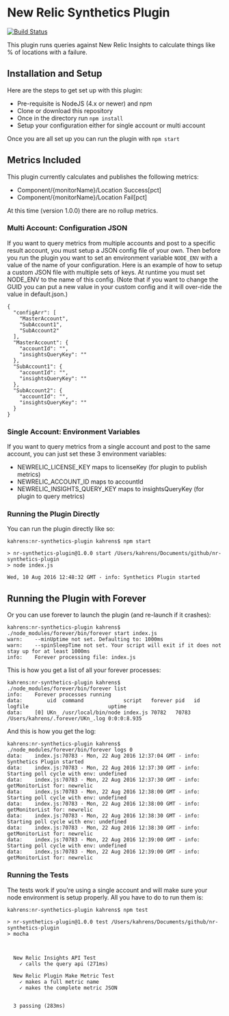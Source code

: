 # New Relic Synthetics Plugin
[![Build Status](https://travis-ci.org/kenahrens/nr-synthetics-plugin.svg?branch=master)](https://travis-ci.org/kenahrens/nr-synthetics-plugin)

This plugin runs queries against New Relic Insights to calculate things like % of locations with a failure.

## Installation and Setup
Here are the steps to get set up with this plugin:
* Pre-requisite is NodeJS (4.x or newer) and npm
* Clone or download this repository
* Once in the directory run ```npm install```
* Setup your configuration either for single account or multi account

Once you are all set up you can run the plugin with ```npm start```

## Metrics Included
This plugin currently calculates and publishes the following metrics:
* Component/{monitorName}/Location Success[pct]
* Component/{monitorName}/Location Fail[pct]

At this time (version 1.0.0) there are no rollup metrics.

### Multi Account: Configuration JSON
If you want to query metrics from multiple accounts and post to a specific result account, you must setup a JSON config file of your own. Then before you run the plugin you want to set an environment variable ```NODE_ENV``` with a value of the name of your configuration. Here is an example of how to setup a custom JSON file with multiple sets of keys. At runtime you must set NODE_ENV to the name of this config. (Note that if you want to change the GUID you can put a new value in your custom config and it will over-ride the value in default.json.)
```
{
  "configArr": [
    "MasterAccount",
    "SubAccount1",
    "SubAccount2"
  ],
  "MasterAccount": {
    "accountId": "",
    "insightsQueryKey": ""
  },
  "SubAccount1": {
    "accountId": "",
    "insightsQueryKey": ""
  },
  "SubAccount2": {
    "accountId": "",
    "insightsQueryKey": ""
  }
}
```

### Single Account: Environment Variables
If you want to query metrics from a single account and post to the same account, you can just set these 3 environment variables:
* NEWRELIC_LICENSE_KEY maps to licenseKey (for plugin to publish metrics)
* NEWRELIC_ACCOUNT_ID maps to accountId
* NEWRELIC_INSIGHTS_QUERY_KEY maps to insightsQueryKey (for plugin to query metrics)

### Running the Plugin Directly
You can run the plugin directly like so:
```
kahrens:nr-synthetics-plugin kahrens$ npm start

> nr-synthetics-plugin@1.0.0 start /Users/kahrens/Documents/github/nr-synthetics-plugin
> node index.js

Wed, 10 Aug 2016 12:48:32 GMT - info: Synthetics Plugin started
```

## Running the Plugin with Forever
Or you can use forever to launch the plugin (and re-launch if it crashes):
```
kahrens:nr-synthetics-plugin kahrens$ ./node_modules/forever/bin/forever start index.js 
warn:    --minUptime not set. Defaulting to: 1000ms
warn:    --spinSleepTime not set. Your script will exit if it does not stay up for at least 1000ms
info:    Forever processing file: index.js
```

This is how you get a list of all your forever processes:
```
kahrens:nr-synthetics-plugin kahrens$ ./node_modules/forever/bin/forever list
info:    Forever processes running
data:        uid  command             script   forever pid   id logfile                          uptime      
data:    [0] UKn_ /usr/local/bin/node index.js 70782   70783    /Users/kahrens/.forever/UKn_.log 0:0:0:8.935 
```

And this is how you get the log:
```
kahrens:nr-synthetics-plugin kahrens$ ./node_modules/forever/bin/forever logs 0
data:    index.js:70783 - Mon, 22 Aug 2016 12:37:04 GMT - info: Synthetics Plugin started
data:    index.js:70783 - Mon, 22 Aug 2016 12:37:30 GMT - info: Starting poll cycle with env: undefined
data:    index.js:70783 - Mon, 22 Aug 2016 12:37:30 GMT - info: getMonitorList for: newrelic
data:    index.js:70783 - Mon, 22 Aug 2016 12:38:00 GMT - info: Starting poll cycle with env: undefined
data:    index.js:70783 - Mon, 22 Aug 2016 12:38:00 GMT - info: getMonitorList for: newrelic
data:    index.js:70783 - Mon, 22 Aug 2016 12:38:30 GMT - info: Starting poll cycle with env: undefined
data:    index.js:70783 - Mon, 22 Aug 2016 12:38:30 GMT - info: getMonitorList for: newrelic
data:    index.js:70783 - Mon, 22 Aug 2016 12:39:00 GMT - info: Starting poll cycle with env: undefined
data:    index.js:70783 - Mon, 22 Aug 2016 12:39:00 GMT - info: getMonitorList for: newrelic
```

### Running the Tests
The tests work if you're using a single account and will make sure your node environment is setup properly. All you have to do to run them is:
```
kahrens:nr-synthetics-plugin kahrens$ npm test

> nr-synthetics-plugin@1.0.0 test /Users/kahrens/Documents/github/nr-synthetics-plugin
> mocha



  New Relic Insights API Test
    ✓ calls the query api (271ms)

  New Relic Plugin Make Metric Test
    ✓ makes a full metric name
    ✓ makes the complete metric JSON


  3 passing (283ms)
```

